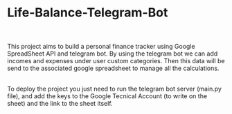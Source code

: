 ﻿# Life-Balance-Telegram-Bot

<br /><br />This project aims to build a personal finance tracker using Google SpreadSheet API and telegram bot.
By using the telegram bot we can add incomes and expenses under user custom categories. Then this data will be send to the associated google spreadsheet to manage all the calculations.

<br />To deploy the project you just need to run the telegram bot server (main.py file), and add the keys to the Google Tecnical Account (to write on the sheet) and the link to the sheet itself.
